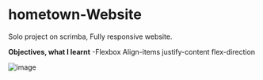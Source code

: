 # hometown-Website
Solo project on scrimba, Fully responsive website.

**Objectives, what I learnt**
-Flexbox
Align-items
justify-content
flex-direction

![image](https://github.com/Lochipi/hometown-Website/assets/108942025/10ca1e20-c7ae-424b-b719-92f2a7a6cfaf)

